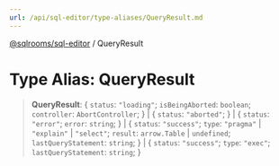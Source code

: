 ```yaml
---
url: /api/sql-editor/type-aliases/QueryResult.md
---
```

[@sqlrooms/sql-editor](../index.md) / QueryResult

# Type Alias: QueryResult

> **QueryResult**: { `status`: `"loading"`; `isBeingAborted`: `boolean`; `controller`: `AbortController`; } | { `status`: `"aborted"`; } | { `status`: `"error"`; `error`: `string`; } | { `status`: `"success"`; `type`: `"pragma"` | `"explain"` | `"select"`; `result`: `arrow.Table` | `undefined`; `lastQueryStatement`: `string`; } | { `status`: `"success"`; `type`: `"exec"`; `lastQueryStatement`: `string`; }
